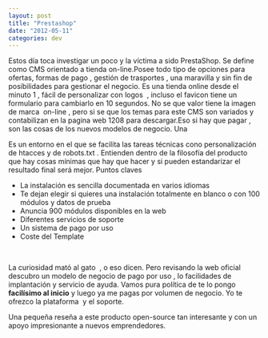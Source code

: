 ```yaml
---
layout: post
title: "Prestashop"
date: "2012-05-11"
categories: dev
---
```


Estos día toca investigar un poco y la víctima a sido PrestaShop. Se define como CMS orientado a tienda on-line.Posee todo tipo de opciones para ofertas, formas de pago , gestión de trasportes , una maravilla y sin fin de posibilidades para gestionar el negocio. Es una tienda online desde el minuto 1 , fácil de personalizar con logos  , incluso el favicon tiene un formulario para cambiarlo en 10 segundos. No se que valor tiene la imagen de marca  on-line , pero si se que los temas para este CMS son variados y contabilizan en la pagina web 1208 para descargar.Eso si hay que pagar , son las cosas de los nuevos modelos de negocio. Una

Es un entorno en el que se facilita las tareas técnicas cono personalización de htacces y de robots.txt . Entienden dentro de la filosofía del producto que hay cosas mínimas que hay que hacer y si pueden estandarizar el resultado final será mejor. Puntos claves

- La instalación es sencilla documentada en varios idiomas
- Te dejan elegir si quieres una instalación totalmente en blanco o con 100 módulos y datos de prueba
- Anuncia 900 módulos disponibles en la web
- Diferentes servicios de soporte
- Un sistema de pago por uso
- Coste del Template

 

La curiosidad mató al gato  , o eso dicen. Pero revisando la web oficial descubro un modelo de negocio de pago por uso , lo facilidades de implantación y servicio de ayuda. Vamos pura política de te lo pongo **facilísimo al inicio** y luego ya me pagas por volumen de negocio. Yo te ofrezco la plataforma  y el soporte.

Una pequeña reseña a este producto open-source tan interesante y con un apoyo impresionante a nuevos emprendedores.
